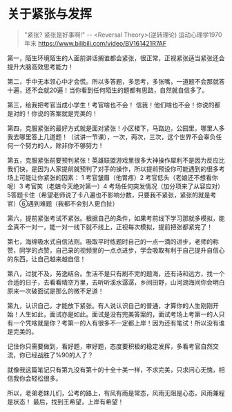 # 关于紧张与发挥

> "紧张? 紧张是好事啊!" -- \<Reversal Theory\>(逆转理论) 运动心理学1970年末
> <https://www.bilibili.com/video/BV161421R7AF>

第一，陌生环境陌生的人面前讲话搁谁都会紧张，很正常，正视紧张适当紧张还会提升大脑高效思考能力！

第二，手中无本领心中才会慌。所以多答题，多思考，多张嘴，一道题不会那就答十遍，还不会就20遍！当你看到任何陌生的题都有思路，自然就自信多了。

第三，给我把考官当成小学生！考官啥也不会！
信我！他们啥也不会！你说的都是对的！你说的答案就是完美的！

第四，克服紧张的最好方式就是面对紧张！小区楼下，马路边，公园里，哪里人多我去哪里答上几道题！（试讲一节课），一次，两次，三次，这个世界不会辜负任何一个努力的人，除非你不够努力！

第五，克服紧张前要预判紧张！英雄联盟游戏里很多大神操作犀利不是因为反应比我们快，是因为人家提前就预判了对手的操作，所以提前预设你可能遇到的很多考场上可能让你紧张的因素：
1 考官皱眉（他胃疼）2 考官低头（老娘还不想看你呢）3 考官笑（老娘今天绝对第一）4
考场任何突发情况（加分项来了从容应对）
5答题卡住（希望老师说了卡八遍也不影响分数，只要我不紧张，紧张的就是考官）⑥遇到难题（我都不会别人更白扯）

第六，提前紧张考试不紧张。根据自己的条件，如果考前线下学习那就多模拟，能全真不一对一，能一对一线下就不线上，正视每次模拟，提前把张都紧完了！

第七，海绵吸水式自信法则。吸取平时练题时自己的一点一滴的进步，老师的称赞，同学的点赞，自己录的视频里的一点点进步，学会吸取有利于自己提升自信心的东西，让自己越来越自信！

第八，过犹不及，劳逸结合。生活不是只有刷不完的题海，还有诗和远方，找一个合适的日子，去看看晴空万里，去听听溪水潺潺，乡间田野，山河湖海间你会明白原来一次破面试是那么的微不足道！

第九，认识自己，才能放下紧张。有人说认识自己的普通，才算你的人生刚刚开始！人生如此，面试亦是如此。面试是没有完美答案的，面试考场上考第一的人只有一个凭啥就是你？考第一的人有很多不一定都上岸！因为还有笔试！所以没有谁是完美的。

记住你只需要做到，看好题，审好题，态度要积极的稳定发挥，多看考官自然交流，你已经战胜了%90的人了？

就像我这篇笔记只有第九没有第十的十全十美一样，不求完美，只求问心无愧，相信我你会轻松很多。

所以，老弟老妹儿们，公考的路上，有风有雨是常态，风雨无阻是心态，风雨兼程是状态！
最后，找到王希望，上岸有希望！
